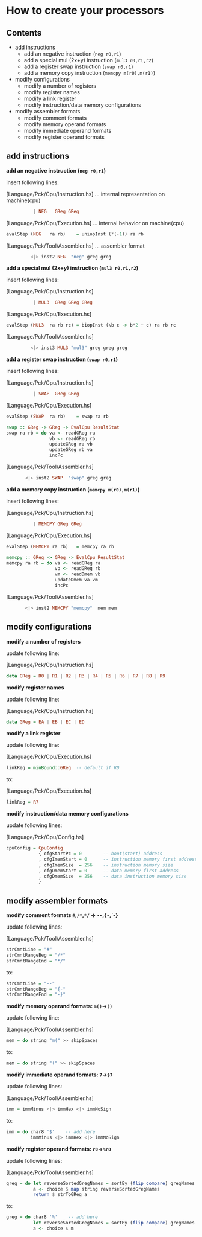 How to create your processors
=============================

Contents
--------
  - add instructions
    - add an negative instruction (`neg r0,r1`)
    - add a special mul (2x+y) instruction (`mul3 r0,r1,r2`)
    - add a register swap instruction (`swap r0,r1`)
    - add a memory copy instruction (`memcpy m(r0),m(r1)`)
  - modify configurations
    - modify a number of registers
    - modify register names
    - modify a link register
    - modify instruction/data memory configurations
  - modify assembler formats
    - modify comment formats
    - modify memory operand formats
    - modify immediate operand formats
    - modify register operand formats



add instructions
----------------

**add an negative instruction (`neg r0,r1`)**

 insert following lines:

 [Language/Pck/Cpu/Instruction.hs] ... internal representation on machine(cpu)
  ~~~haskell
            | NEG   GReg GReg
  ~~~

 [Language/Pck/Cpu/Execution.hs] ... internal behavior on machine(cpu)
  ~~~haskell
  evalStep (NEG   ra rb)    = uniopInst (*(-1)) ra rb
  ~~~

 [Language/Pck/Tool/Assembler.hs] ... assembler format
  ~~~haskell
           <|> inst2 NEG  "neg" greg greg
  ~~~



**add a special mul (2x+y) instruction (`mul3 r0,r1,r2`)**

 insert following lines:

 [Language/Pck/Cpu/Instruction.hs]
  ~~~haskell
            | MUL3  GReg GReg GReg
  ~~~

 [Language/Pck/Cpu/Execution.hs]
  ~~~haskell
  evalStep (MUL3  ra rb rc) = biopInst (\b c -> b*2 + c) ra rb rc
  ~~~

 [Language/Pck/Tool/Assembler.hs]
  ~~~haskell
           <|> inst3 MUL3 "mul3" greg greg greg
  ~~~



**add a register swap instruction (`swap r0,r1`)**

 insert following lines:

 [Language/Pck/Cpu/Instruction.hs]
  ~~~haskell
            | SWAP  GReg GReg
  ~~~

 [Language/Pck/Cpu/Execution.hs]
  ~~~haskell
  evalStep (SWAP  ra rb)    = swap ra rb
  ~~~
  ~~~haskell
  swap :: GReg -> GReg -> EvalCpu ResultStat
  swap ra rb = do va <- readGReg ra
                  vb <- readGReg rb
                  updateGReg ra vb
                  updateGReg rb va
                  incPc
  ~~~

 [Language/Pck/Tool/Assembler.hs]
  ~~~haskell
         <|> inst2 SWAP  "swap" greg greg
  ~~~



**add a memory copy instruction (`memcpy m(r0),m(r1)`)**

 insert following lines:

 [Language/Pck/Cpu/Instruction.hs]
  ~~~haskell
            | MEMCPY GReg GReg
  ~~~

 [Language/Pck/Cpu/Execution.hs]
  ~~~haskell
  evalStep (MEMCPY ra rb)   = memcpy ra rb
  ~~~
  ~~~haskell
  memcpy :: GReg -> GReg -> EvalCpu ResultStat
  memcpy ra rb = do va <- readGReg ra
                    vb <- readGReg rb
                    vm <- readDmem vb
                    updateDmem va vm
                    incPc
  ~~~

 [Language/Pck/Tool/Assembler.hs]
  ~~~haskell
         <|> inst2 MEMCPY "memcpy"  mem mem
  ~~~




modify configurations
---------------------

**modify a number of registers**

 update following line:  

 [Language/Pck/Cpu/Instruction.hs]
  ~~~haskell
  data GReg = R0 | R1 | R2 | R3 | R4 | R5 | R6 | R7 | R8 | R9
  ~~~



**modify register names**

 update following line:  

 [Language/Pck/Cpu/Instruction.hs]
  ~~~haskell
  data GReg = EA | EB | EC | ED
  ~~~



**modify a link register**

 update following line:  

 [Language/Pck/Cpu/Execution.hs]
  ~~~haskell
  linkReg = minBound::GReg  -- default if R0
  ~~~

 to:  

 [Language/Pck/Cpu/Execution.hs]
  ~~~haskell
  linkReg = R7
  ~~~



**modify instruction/data memory configurations**

 update following lines:  

 [Language/Pck/Cpu/Config.hs]
  ~~~haskell
  cpuConfig = CpuConfig
              { cfgStartPc = 0        -- boot(start) address
              , cfgImemStart = 0      -- instruction memory first address
              , cfgImemSize  = 256    -- instruction memory size
              , cfgDmemStart = 0      -- data memory first address
              , cfgDmemSize  = 256    -- data instruction memory size
              }
  ~~~




modify assembler formats
------------------------

**modify comment formats `#`,`/*`,`*/` -> `--`,`{-`,`-}**

 update following lines:  

 [Language/Pck/Tool/Assembler.hs]
  ~~~haskell
  strCmntLine = "#"
  strCmntRangeBeg = "/*"
  strCmntRangeEnd = "*/"
  ~~~

 to:  

  ~~~haskell
  strCmntLine = "--"
  strCmntRangeBeg = "{-"
  strCmntRangeEnd = "-}"
  ~~~



**modify memory operand formats: `m()`->`()`**

 update following line:  

 [Language/Pck/Tool/Assembler.hs]
  ~~~haskell
  mem = do string "m(" >> skipSpaces
  ~~~

 to:  

  ~~~haskell
  mem = do string "(" >> skipSpaces
  ~~~



**modify immediate operand formats: `7`->`$7`**

 update following lines:  

 [Language/Pck/Tool/Assembler.hs]
  ~~~haskell
  imm = immMinus <|> immHex <|> immNoSign
  ~~~

 to:  

  ~~~haskell
  imm = do char8 '$'    -- add here
           immMinus <|> immHex <|> immNoSign
  ~~~



**modify register operand formats: `r0`->`%r0`**

 update following lines:  

 [Language/Pck/Tool/Assembler.hs]
  ~~~haskell
  greg = do let reverseSortedGregNames = sortBy (flip compare) gregNames
            a <- choice $ map string reverseSortedGregNames
            return $ strToGReg a
  ~~~

 to:  

  ~~~haskell
  greg = do char8 '%'    -- add here
            let reverseSortedGregNames = sortBy (flip compare) gregNames
            a <- choice $ m
  ~~~

